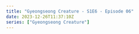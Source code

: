 ```yaml
---
title: "Gyeongseong Creature - S1E6 - Episode 06"
date: 2023-12-26T11:37:10Z
series: ["Gyeongseong Creature"]
---
```



<mux-player stream-type="on-demand"
  src="https://kp3d-my.sharepoint.com/personal/ryoo_kp3d_onmicrosoft_com/_layouts/15/download.aspx?share=EVB-93G1Ig1Pkj006h4YDbsBW9DugfiMkKJsa_DFNJtNBQ" prefer-playback="mse" controls>
  </mux-player>
  
  
  <script src="https://cdn.jsdelivr.net/npm/@mux/mux-player"></script>
  
 <script type="application/ld+json">
 {
  "@context": "https://schema.org/",
  "@type": "VideoObject",
  "name": "Gyeongseong Creature - S1E6 - Episode 06",
  "contentUrl": "https://stream.mux.com/DqqiX7cRF2oYQlYHy1cM8mhFEN00ecxR6UZO78ErwQ9E.m3u8",
  "thumbnailUrl": "https://www.themoviedb.org/t/p/original/aGuBIB79vDDQKcsQUIF5fa5P07b.jpg?width=314&fit_mode=preserve&time=25",
  "uploadDate": "2023-12-26T11:36:54Z",
}

</script>